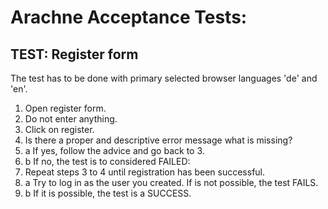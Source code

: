 # Arachne Acceptance Tests:

## TEST: Register form

The test has to be done with primary selected browser languages 'de' and 'en'.

1. Open register form.
2. Do not enter anything.
3. Click on register.
4. Is there a proper and descriptive error message what is missing?
4. a If yes, follow the advice and go back to 3.
4. b If no, the test is to considered FAILED:
6. Repeat steps 3 to 4 until registration has been successful.
7. a Try to log in as the user you created. If is not possible, the test FAILS.
7. b If it is possible, the test is a SUCCESS.
